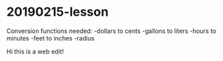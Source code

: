 # 20190215-lesson

Conversion functions needed:
-dollars to cents
-gallons to liters
-hours to minutes
-feet to inches
-radius

Hi this is a web edit!
